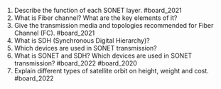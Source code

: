 1. Describe the function of each SONET layer. #board_2021 
2. What is Fiber channel? What are the key elements of it?
3. Give the transmission media and topologies recommended for Fiber Channel (FC). #board_2021 
4. What is SDH (Synchronous Digital Hierarchy)?
5. Which devices are used in SONET transmission?
6. What is SONET and SDH? Which devices are used in SONET transmission? #board_2022 #board_2020 
7. Explain different types of satellite orbit on height, weight and cost. #board_2022 